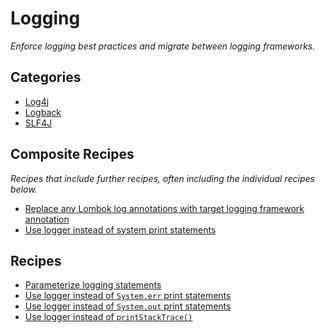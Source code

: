 # Logging

_Enforce logging best practices and migrate between logging frameworks._

## Categories

* [Log4j](/reference/recipes/java/logging/log4j)
* [Logback](/reference/recipes/java/logging/logback)
* [SLF4J](/reference/recipes/java/logging/slf4j)

## Composite Recipes

_Recipes that include further recipes, often including the individual recipes below._

* [Replace any Lombok log annotations with target logging framework annotation](./changelomboklogannotation.md)
* [Use logger instead of system print statements](./systemprinttologging.md)

## Recipes

* [Parameterize logging statements](./parameterizedlogging.md)
* [Use logger instead of `System.err` print statements](./systemerrtologging.md)
* [Use logger instead of `System.out` print statements](./systemouttologging.md)
* [Use logger instead of `printStackTrace()`](./printstacktracetologerror.md)


